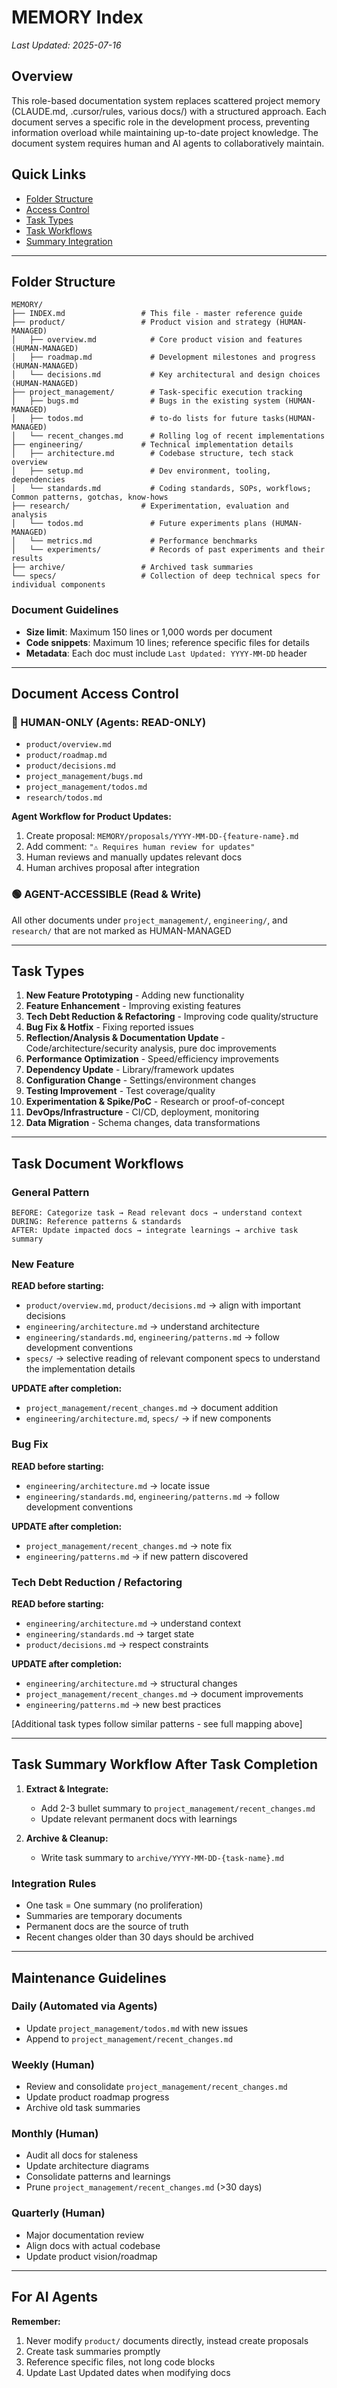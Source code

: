 # MEMORY Index

*Last Updated: 2025-07-16*

## Overview
This role-based documentation system replaces scattered project memory (CLAUDE.md, .cursor/rules, various docs/) with a structured approach. Each document serves a specific role in the development process, preventing information overload while maintaining up-to-date project knowledge. The document system requires human and AI agents to collaboratively maintain.

## Quick Links
- [Folder Structure](#folder-structure)
- [Access Control](#document-access-control)
- [Task Types](#task-types)
- [Task Workflows](#task-document-workflows)
- [Summary Integration](#task-summary-workflow)

---

## Folder Structure

```
MEMORY/
├── INDEX.md                 # This file - master reference guide
├── product/                 # Product vision and strategy (HUMAN-MANAGED)
│   ├── overview.md            # Core product vision and features (HUMAN-MANAGED)
│   ├── roadmap.md             # Development milestones and progress (HUMAN-MANAGED)
│   └── decisions.md           # Key architectural and design choices (HUMAN-MANAGED)
├── project_management/        # Task-specific execution tracking
│   ├── bugs.md                # Bugs in the existing system (HUMAN-MANAGED)
│   ├── todos.md               # to-do lists for future tasks(HUMAN-MANAGED)
│   └── recent_changes.md      # Rolling log of recent implementations
├── engineering/             # Technical implementation details
│   ├── architecture.md        # Codebase structure, tech stack overview
│   ├── setup.md               # Dev environment, tooling, dependencies
│   └── standards.md           # Coding standards, SOPs, workflows; Common patterns, gotchas, know-hows
├── research/                # Experimentation, evaluation and analysis
│   └── todos.md               # Future experiments plans (HUMAN-MANAGED)
│   └── metrics.md             # Performance benchmarks
│   └── experiments/           # Records of past experiments and their results
├── archive/                 # Archived task summaries
└── specs/                   # Collection of deep technical specs for individual components
```

### Document Guidelines
- **Size limit**: Maximum 150 lines or 1,000 words per document
- **Code snippets**: Maximum 10 lines; reference specific files for details
- **Metadata**: Each doc must include `Last Updated: YYYY-MM-DD` header

---

## Document Access Control

### 🔴 HUMAN-ONLY (Agents: READ-ONLY)
- `product/overview.md`
- `product/roadmap.md`  
- `product/decisions.md`
- `project_management/bugs.md`
- `project_management/todos.md`
- `research/todos.md`

**Agent Workflow for Product Updates:**
1. Create proposal: `MEMORY/proposals/YYYY-MM-DD-{feature-name}.md`
2. Add comment: `"⚠️ Requires human review for updates"`
3. Human reviews and manually updates relevant docs
4. Human archives proposal after integration

### 🟢 AGENT-ACCESSIBLE (Read & Write)
All other documents under `project_management/`, `engineering/`, and `research/` that are not marked as HUMAN-MANAGED

---

## Task Types

1. **New Feature Prototyping** - Adding new functionality
2. **Feature Enhancement** - Improving existing features
3. **Tech Debt Reduction & Refactoring** - Improving code quality/structure
4. **Bug Fix & Hotfix** - Fixing reported issues
5. **Reflection/Analysis & Documentation Update** - Code/architecture/security analysis, pure doc improvements
6. **Performance Optimization** - Speed/efficiency improvements
7. **Dependency Update** - Library/framework updates
8. **Configuration Change** - Settings/environment changes
9. **Testing Improvement** - Test coverage/quality
10. **Experimentation & Spike/PoC** - Research or proof-of-concept
11. **DevOps/Infrastructure** - CI/CD, deployment, monitoring
12. **Data Migration** - Schema changes, data transformations

---

## Task Document Workflows

### General Pattern
```
BEFORE: Categorize task → Read relevant docs → understand context
DURING: Reference patterns & standards
AFTER: Update impacted docs → integrate learnings → archive task summary
```

### New Feature
**READ before starting:**
- `product/overview.md`, `product/decisions.md` → align with important decisions
- `engineering/architecture.md` → understand architecture
- `engineering/standards.md`, `engineering/patterns.md` → follow development conventions
- `specs/` → selective reading of relevant component specs to understand the implementation details

**UPDATE after completion:**
- `project_management/recent_changes.md` → document addition
- `engineering/architecture.md`, `specs/` → if new components

### Bug Fix
**READ before starting:**
- `engineering/architecture.md` → locate issue
- `engineering/standards.md`, `engineering/patterns.md` → follow development conventions

**UPDATE after completion:**
- `project_management/recent_changes.md` → note fix
- `engineering/patterns.md` → if new pattern discovered

### Tech Debt Reduction / Refactoring
**READ before starting:**
- `engineering/architecture.md` → understand context
- `engineering/standards.md` → target state
- `product/decisions.md` → respect constraints

**UPDATE after completion:**
- `engineering/architecture.md` → structural changes
- `project_management/recent_changes.md` → document improvements
- `engineering/patterns.md` → new best practices

[Additional task types follow similar patterns - see full mapping above]

---

## Task Summary Workflow After Task Completion
1. **Extract & Integrate:**
   - Add 2-3 bullet summary to `project_management/recent_changes.md`
   - Update relevant permanent docs with learnings

2. **Archive & Cleanup:**
   - Write task summary to `archive/YYYY-MM-DD-{task-name}.md`

### Integration Rules
- One task = One summary (no proliferation)
- Summaries are temporary documents
- Permanent docs are the source of truth
- Recent changes older than 30 days should be archived

---

## Maintenance Guidelines

### Daily (Automated via Agents)
- Update `project_management/todos.md` with new issues
- Append to `project_management/recent_changes.md`

### Weekly (Human)
- Review and consolidate `project_management/recent_changes.md`
- Update product roadmap progress
- Archive old task summaries

### Monthly (Human)
- Audit all docs for staleness
- Update architecture diagrams
- Consolidate patterns and learnings
- Prune `project_management/recent_changes.md` (>30 days)

### Quarterly (Human)
- Major documentation review
- Align docs with actual codebase
- Update product vision/roadmap

---

## For AI Agents

**Remember:**
1. Never modify `product/` documents directly, instead create proposals
2. Create task summaries promptly
3. Reference specific files, not long code blocks
4. Update Last Updated dates when modifying docs